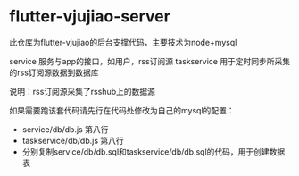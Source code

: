 # flutter-vjujiao-server

此仓库为flutter-vjujiao的后台支撑代码，主要技术为node+mysql

service 服务与app的接口，如用户，rss订阅源
taskservice 用于定时同步所采集的rss订阅源数据到数据库

说明：rss订阅源采集了rsshub上的数据源

如果需要跑该套代码请先行在代码处修改为自己的mysql的配置：
* service/db/db.js 第八行
* taskservice/db/db.js 第八行
* 分别复制service/db/db.sql和taskservice/db/db.sql的代码，用于创建数据表
